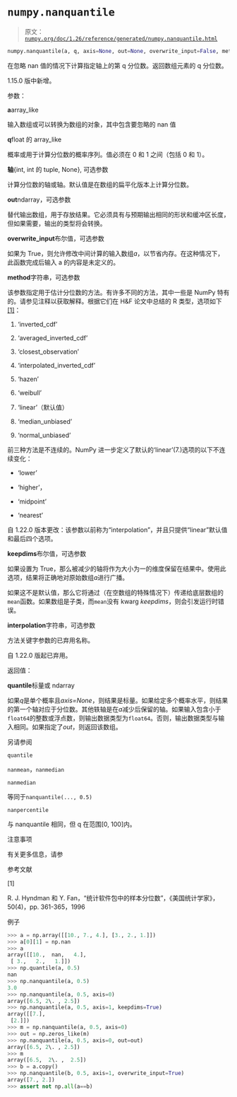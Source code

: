 # `numpy.nanquantile`

> 原文：[`numpy.org/doc/1.26/reference/generated/numpy.nanquantile.html`](https://numpy.org/doc/1.26/reference/generated/numpy.nanquantile.html)

```py
numpy.nanquantile(a, q, axis=None, out=None, overwrite_input=False, method='linear', keepdims=<no value>, *, interpolation=None)
```

在忽略 nan 值的情况下计算指定轴上的第 q 分位数。返回数组元素的 q 分位数。

1.15.0 版中新增。

参数：

**a**array_like

输入数组或可以转换为数组的对象，其中包含要忽略的 nan 值

**q**float 的 array_like

概率或用于计算分位数的概率序列。值必须在 0 和 1 之间（包括 0 和 1）。

**轴**{int, int 的 tuple, None}, 可选参数

计算分位数的轴或轴。默认值是在数组的扁平化版本上计算分位数。

**out**ndarray，可选参数

替代输出数组，用于存放结果。它必须具有与预期输出相同的形状和缓冲区长度，但如果需要，输出的类型将会转换。

**overwrite_input**布尔值，可选参数

如果为 True，则允许修改中间计算的输入数组*a*，以节省内存。在这种情况下，此函数完成后输入 a 的内容是未定义的。

**method**字符串，可选参数

该参数指定用于估计分位数的方法。有许多不同的方法，其中一些是 NumPy 特有的。请参见注释以获取解释。根据它们在 H&F 论文中总结的 R 类型，选项如下[[1]](#r02de30f409d2-1)：

1.  ‘inverted_cdf’

1.  ‘averaged_inverted_cdf’

1.  ‘closest_observation’

1.  ‘interpolated_inverted_cdf’

1.  ‘hazen’

1.  ‘weibull’

1.  ‘linear’（默认值）

1.  ‘median_unbiased’

1.  ‘normal_unbiased’

前三种方法是不连续的。NumPy 进一步定义了默认的‘linear’(7.)选项的以下不连续变化：

+   ‘lower’

+   ‘higher’，

+   ‘midpoint’

+   ‘nearest’

自 1.22.0 版本更改：该参数以前称为“interpolation”，并且只提供“linear”默认值和最后四个选项。

**keepdims**布尔值，可选参数

如果设置为 True，那么被减少的轴将作为大小为一的维度保留在结果中。使用此选项，结果将正确地对原始数组*a*进行广播。

如果这不是默认值，那么它将通过（在空数组的特殊情况下）传递给底层数组的`mean`函数。如果数组是子类，而`mean`没有 kwarg *keepdims*，则会引发运行时错误。

**interpolation**字符串，可选参数

方法关键字参数的已弃用名称。

自 1.22.0 版起已弃用。

返回值：

**quantile**标量或 ndarray

如果*q*是单个概率且*axis=None*，则结果是标量。如果给定多个概率水平，则结果的第一个轴对应于分位数。其他轶轴是在*a*减少后保留的轴。如果输入包含小于`float64`的整数或浮点数，则输出数据类型为`float64`。否则，输出数据类型与输入相同。如果指定了*out*，则返回该数组。

另请参阅

`quantile`

`nanmean`，`nanmedian`

`nanmedian`

等同于`nanquantile(..., 0.5)`

`nanpercentile`

与 nanquantile 相同，但 q 在范围[0, 100]内。

注意事项

有关更多信息，请参 

参考文献

[1]

R. J. Hyndman 和 Y. Fan，“统计软件包中的样本分位数”，《美国统计学家》，50(4)，pp. 361-365，1996

例子

```py
>>> a = np.array([[10., 7., 4.], [3., 2., 1.]])
>>> a[0][1] = np.nan
>>> a
array([[10.,  nan,   4.],
 [ 3.,   2.,   1.]])
>>> np.quantile(a, 0.5)
nan
>>> np.nanquantile(a, 0.5)
3.0
>>> np.nanquantile(a, 0.5, axis=0)
array([6.5, 2\. , 2.5])
>>> np.nanquantile(a, 0.5, axis=1, keepdims=True)
array([[7.],
 [2.]])
>>> m = np.nanquantile(a, 0.5, axis=0)
>>> out = np.zeros_like(m)
>>> np.nanquantile(a, 0.5, axis=0, out=out)
array([6.5, 2\. , 2.5])
>>> m
array([6.5,  2\. ,  2.5])
>>> b = a.copy()
>>> np.nanquantile(b, 0.5, axis=1, overwrite_input=True)
array([7., 2.])
>>> assert not np.all(a==b) 
```

